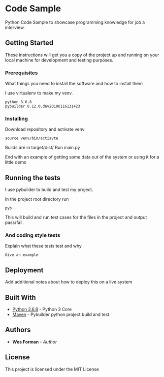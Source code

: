 # Code Sample

Python Code Sample to showcase programming knowledge for job a interview.

## Getting Started

These instructions will get you a copy of the project up and running on your local machine for development and testing purposes.

### Prerequisites

What things you need to install the software and how to install them

I use virtualenv to make my venv.

```
python 3.6.8
pybuilder 0.12.0.dev20190116131423
```

### Installing

Download repository and activate venv
```
source venv/bin/actiavte
```

Builds are in target/dist/
Run main.py

End with an example of getting some data out of the system or using it for a little demo

## Running the tests

I use pybuilder to build and test my project.

In the project root directory run 
```
pyb
```
This will build and run test cases for the files in the project and output pass/fail.


### And coding style tests

Explain what these tests test and why

```
Give an example
```

## Deployment

Add additional notes about how to deploy this on a live system

## Built With

* [Python 3.6.8](https://python.org/) - Python 3 Core
* [Maven](http://pybuilder.github.io/) - Pybuilder python project build and test


## Authors

* **Wes Forman** - *Author* 


## License

This project is licensed under the MIT License
